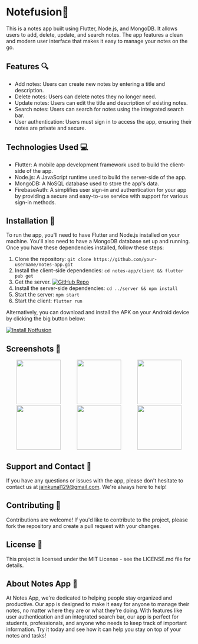 

# Notefusion📝

This is a notes app built using Flutter, Node.js, and MongoDB. It allows users to add, delete, update, and search notes. The app features a clean and modern user interface that makes it easy to manage your notes on the go.

## Features 🔍

- Add notes: Users can create new notes by entering a title and description.
- Delete notes: Users can delete notes they no longer need.
- Update notes: Users can edit the title and description of existing notes.
- Search notes: Users can search for notes using the integrated search bar.
- User authentication: Users must sign in to access the app, ensuring their notes are private and secure.

## Technologies Used 💻

- Flutter: A mobile app development framework used to build the client-side of the app.
- Node.js: A JavaScript runtime used to build the server-side of the app.
- MongoDB: A NoSQL database used to store the app's data.
- FirebaseAuth: A simplifies user sign-in and authentication for your app by providing a secure and easy-to-use service with support for various sign-in methods.

## Installation 🚀

To run the app, you'll need to have Flutter and Node.js installed on your machine. You'll also need to have a MongoDB database set up and running. Once you have these dependencies installed, follow these steps:

1. Clone the repository: `git clone https://github.com/your-username/notes-app.git`
2. Install the client-side dependencies: `cd notes-app/client && flutter pub get`
3. Get the server.
[![GitHub Repo](https://img.shields.io/badge/GitHub-Repo-green.svg)](https://github.com/helloamj/Notes-Sever )
4. Install the server-side dependencies: `cd ../server && npm install`
5. Start the server: `npm start`
6. Start the client: `flutter run`


Alternatively, you can download and install the APK on your Android device by clicking the big button below:

[![Install Notfusion](https://img.shields.io/badge/Install-Notfusion%20App-green.svg)](https://drive.google.com/file/d/1Ia0AsRvJCe0nCatOpmkL-objyQ4M483J/view?usp=sharing)

## Screenshots 📱

<p align="center">
  <img src="https://user-images.githubusercontent.com/110400753/236378627-ee91f075-26ad-4bcf-9094-1b697d74e957.png" width="120" hspace="20" />
  <img src="https://user-images.githubusercontent.com/110400753/236378639-882c1be6-abda-420a-9d21-7835de6992ae.png" width="120" hspace="20"/> 
  <img src="https://user-images.githubusercontent.com/110400753/236378660-36b7540d-f0ed-4ecf-9370-66fa57fc0806.png" width="120" hspace="20"/>
  <img src="https://user-images.githubusercontent.com/110400753/236378677-4bf590a0-16ef-414c-9222-f8079bb4be22.png" width="120" hspace="20"/>
  <img src="https://user-images.githubusercontent.com/110400753/236378660-36b7540d-f0ed-4ecf-9370-66fa57fc0806.png" width="120" hspace="20"/>
  <img src="https://user-images.githubusercontent.com/110400753/236378696-e7b0fc0c-9504-4cdf-8705-78b238ef66ec.png" width="120" hspace="20"/>
</p>


## Support and Contact 📧

If you have any questions or issues with the app, please don't hesitate to contact us at jainkunal129@gmail.com. We're always here to help!

## Contributing 🤝

Contributions are welcome! If you'd like to contribute to the project, please fork the repository and create a pull request with your changes.

## License 📜

This project is licensed under the MIT License - see the LICENSE.md file for details.

## About Notes App 🌟

At Notes App, we're dedicated to helping people stay organized and productive. Our app is designed to make it easy for anyone to manage their notes, no matter where they are or what they're doing. With features like user authentication and an integrated search bar, our app is perfect for students, professionals, and anyone who needs to keep track of important information. Try it today and see how it can help you stay on top of your notes and tasks!
